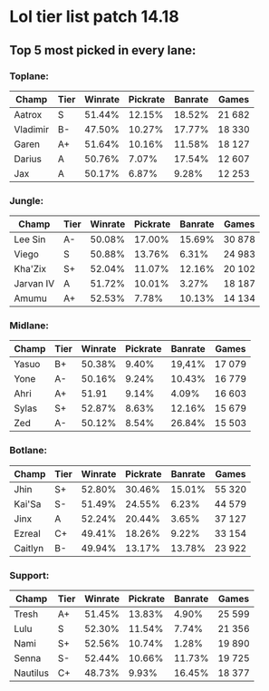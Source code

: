 # Lol tier list patch 14.18

## **Top 5 most picked in every lane:**

### **Toplane:**

|Champ|Tier|Winrate|Pickrate|Banrate|Games|
|-----|----|-------|--------|-------|-----|
|Aatrox|S|51.44%|12.15%|18.52%|21 682|
|Vladimir|B-|47.50%|10.27%|17.77%| 18 330|
|Garen|A+|51.64%|10.16%|11.58%|18 127|
|Darius|A|50.76%|7.07%|17.54%|12 607|
|Jax|A|50.17%|6.87%|9.28%|12 253|


### **Jungle:**

|Champ|Tier|Winrate|Pickrate|Banrate|Games|
|-----|----|-------|--------|-------|-----|
|Lee Sin|A-|50.08%|17.00%|15.69%|30 878|
|Viego|S|50.88%|13.76%|6.31%|24 983|
|Kha'Zix|S+|52.04%|11.07%|12.16%|20 102|
|Jarvan IV|A|51.72%|10.01%|3.27%|18 187|
|Amumu|A+|52.53%|7.78%|10.13%|14 134|

### **Midlane:**

|Champ|Tier|Winrate|Pickrate|Banrate|Games|
|-----|----|-------|--------|-------|-----|
|Yasuo|B+|50.38%|9.40%|19,41%|17 079|
|Yone|A-|50.16%|9.24%|10.43%|16 779|
|Ahri|A+|51.91|9.14%|4.09%|16 603|
|Sylas|S+|52.87%|8.63%|12.16%|15 679|
|Zed|A-|50.12%|8.54%|26.84%|15 503|

### **Botlane:**

|Champ|Tier|Winrate|Pickrate|Banrate|Games|
|-----|----|-------|--------|-------|-----|
|Jhin|S+|52.80%|30.46%|15.01%|55 320|
|Kai'Sa|S-|51.49%|24.55%|6.23%|44 579|
|Jinx|A|52.24%|20.44%|3.65%|37 127|
|Ezreal|C+|49.41%|18.26%|9.22%|33 154|
|Caitlyn|B-|49.94%|13.17%|13.78%|23 922|

### **Support:**

|Champ|Tier|Winrate|Pickrate|Banrate|Games|
|-----|----|-------|--------|-------|-----|
|Tresh|A+|51.45%|13.83%|4.90%|25 599|
|Lulu|S|52.30%|11.54%|7.74%|21 356|
|Nami|S+|52.56%|10.74%|1.28%|19 890|
|Senna|S-|52.44%|10.66%|11.73%|19 725|
|Nautilus|C+|48.73%|9.93%|16.45%|18 377|


